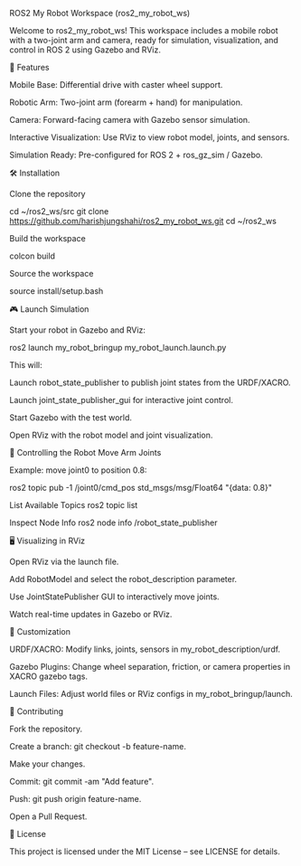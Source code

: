 ROS2 My Robot Workspace (ros2_my_robot_ws)

Welcome to ros2_my_robot_ws! This workspace includes a mobile robot with a two-joint arm and camera, ready for simulation, visualization, and control in ROS 2 using Gazebo and RViz.

🚀 Features

Mobile Base: Differential drive with caster wheel support.

Robotic Arm: Two-joint arm (forearm + hand) for manipulation.

Camera: Forward-facing camera with Gazebo sensor simulation.

Interactive Visualization: Use RViz to view robot model, joints, and sensors.

Simulation Ready: Pre-configured for ROS 2 + ros_gz_sim / Gazebo.

🛠 Installation

Clone the repository

cd ~/ros2_ws/src
git clone https://github.com/harishjungshahi/ros2_my_robot_ws.git
cd ~/ros2_ws


Build the workspace

colcon build


Source the workspace

source install/setup.bash

🎮 Launch Simulation

Start your robot in Gazebo and RViz:

ros2 launch my_robot_bringup my_robot_launch.launch.py


This will:

Launch robot_state_publisher to publish joint states from the URDF/XACRO.

Launch joint_state_publisher_gui for interactive joint control.

Start Gazebo with the test world.

Open RViz with the robot model and joint visualization.

📡 Controlling the Robot
Move Arm Joints

Example: move joint0 to position 0.8:

ros2 topic pub -1 /joint0/cmd_pos std_msgs/msg/Float64 "{data: 0.8}"

List Available Topics
ros2 topic list

Inspect Node Info
ros2 node info /robot_state_publisher

🖥 Visualizing in RViz

Open RViz via the launch file.

Add RobotModel and select the robot_description parameter.

Use JointStatePublisher GUI to interactively move joints.

Watch real-time updates in Gazebo or RViz.

🔧 Customization

URDF/XACRO: Modify links, joints, sensors in my_robot_description/urdf.

Gazebo Plugins: Change wheel separation, friction, or camera properties in XACRO gazebo tags.

Launch Files: Adjust world files or RViz configs in my_robot_bringup/launch.

🤝 Contributing

Fork the repository.

Create a branch: git checkout -b feature-name.

Make your changes.

Commit: git commit -am "Add feature".

Push: git push origin feature-name.

Open a Pull Request.

📄 License

This project is licensed under the MIT License – see LICENSE
 for details.
